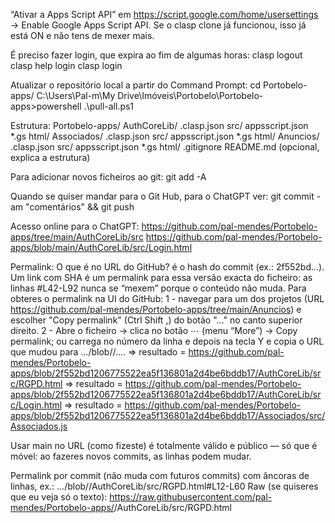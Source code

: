 “Ativar a Apps Script API” em https://script.google.com/home/usersettings
 → Enable Google Apps Script API.
Se o clasp clone já funcionou, isso já está ON e não tens de mexer mais.

É preciso fazer login, que expira ao fim de algumas horas:
clasp logout
clasp help login
clasp login


Atualizar o repositório local a partir do Command Prompt:
cd Portobelo-apps/
C:\Users\Pal-m\My Drive\Imóveis\Portobelo\Portobelo-apps>powershell .\pull-all.ps1

Estrutura:
Portobelo-apps/
  AuthCoreLib/
    .clasp.json
    src/
      appsscript.json
      *.gs
      html/
  Associados/
    .clasp.json
    src/
      appsscript.json
      *.gs
      html/
  Anuncios/
    .clasp.json
    src/
      appsscript.json
      *.gs
      html/
  .gitignore
  README.md  (opcional, explica a estrutura)

Para adicionar novos ficheiros ao git:
git add -A

Quando se quiser mandar para o Git Hub, para o ChatGPT ver:
git commit -am "comentários" && git push


Acesso online para o ChatGPT:
https://github.com/pal-mendes/Portobelo-apps/tree/main/AuthCoreLib/src
https://github.com/pal-mendes/Portobelo-apps/blob/main/AuthCoreLib/src/Login.html


Permalink:
O que é <SHA> no URL do GitHub?
<SHA> é o hash do commit (ex.: 2f552bd…). Um link com SHA é um permalink para essa versão exacta do ficheiro: as linhas #L42-L92 nunca se “mexem” porque o conteúdo não muda.
Para obteres o permalink na UI do GitHub:
1 - navegar para um dos projetos (URL https://github.com/pal-mendes/Portobelo-apps/tree/main/Anuncios) e escolher "Copy permalink" (Ctrl Shift ,) do botão "..." no canto superior direito.
2 - Abre o ficheiro → clica no botão ⋯ (menu “More”) → Copy permalink; ou carrega no número da linha e depois na tecla Y e copia o URL que mudou para …/blob/<SHA>/….
=> resultado = https://github.com/pal-mendes/Portobelo-apps/blob/2f552bd1206775522ea5f136801a2d4be6bddb17/AuthCoreLib/src/RGPD.html
=> resultado = https://github.com/pal-mendes/Portobelo-apps/blob/2f552bd1206775522ea5f136801a2d4be6bddb17/AuthCoreLib/src/Login.html
=> resultado = https://github.com/pal-mendes/Portobelo-apps/blob/2f552bd1206775522ea5f136801a2d4be6bddb17/Associados/src/Associados.js

Usar main no URL (como fizeste) é totalmente válido e público — só que é móvel: ao fazeres novos commits, as linhas podem mudar.

Permalink por commit (não muda com futuros commits) com âncoras de linhas, ex.: .../blob/<SHA>/AuthCoreLib/src/RGPD.html#L12-L60
Raw (se quiseres que eu veja só o texto):
https://raw.githubusercontent.com/pal-mendes/Portobelo-apps/<branch ou SHA>/AuthCoreLib/src/RGPD.html
